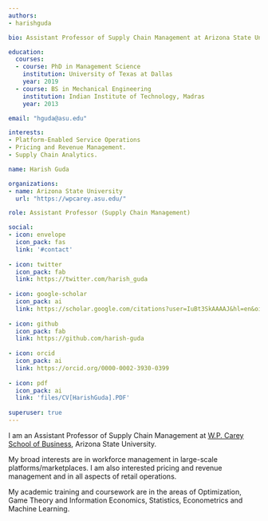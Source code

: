 ```yaml
---
authors:
- harishguda

bio: Assistant Professor of Supply Chain Management at Arizona State Unniversity. 

education:
  courses:
  - course: PhD in Management Science
    institution: University of Texas at Dallas
    year: 2019
  - course: BS in Mechanical Engineering
    institution: Indian Institute of Technology, Madras
    year: 2013

email: "hguda@asu.edu"

interests:
- Platform-Enabled Service Operations
- Pricing and Revenue Management.
- Supply Chain Analytics.

name: Harish Guda 

organizations:
- name: Arizona State University
  url: "https://wpcarey.asu.edu/"

role: Assistant Professor (Supply Chain Management)

social:
- icon: envelope
  icon_pack: fas
  link: '#contact'
  
- icon: twitter
  icon_pack: fab
  link: https://twitter.com/harish_guda
  
- icon: google-scholar
  icon_pack: ai
  link: https://scholar.google.com/citations?user=IuBt3SkAAAAJ&hl=en&oi=ao
  
- icon: github
  icon_pack: fab
  link: https://github.com/harish-guda
  
- icon: orcid
  icon_pack: ai
  link: https://orcid.org/0000-0002-3930-0399
  
- icon: pdf
  icon_pack: ai
  link: 'files/CV[HarishGuda].PDF'
  
superuser: true
---
```


I am an Assistant Professor of Supply Chain Management at [W.P. Carey School of Business](https://wpcarey.asu.edu/), Arizona State University. 

My broad interests are in workforce management in large-scale platforms/marketplaces. I am also interested pricing and revenue management and in all aspects of retail operations. 

My academic training and coursework are in the areas of Optimization, Game Theory and Information Economics, Statistics, Econometrics and Machine Learning. 
